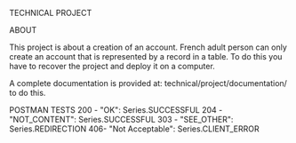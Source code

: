 TECHNICAL PROJECT

ABOUT

This project is about a creation of an account.
French adult person can only create an account that is represented by a record in a table.
To do this you have to recover the project and deploy it on a computer.

A complete documentation is provided at: technical/project/documentation/ to do this.

POSTMAN TESTS
200 - "OK":            Series.SUCCESSFUL
204 - "NOT_CONTENT":   Series.SUCCESSFUL
303 - "SEE_OTHER":     Series.REDIRECTION
406- "Not Acceptable": Series.CLIENT_ERROR
